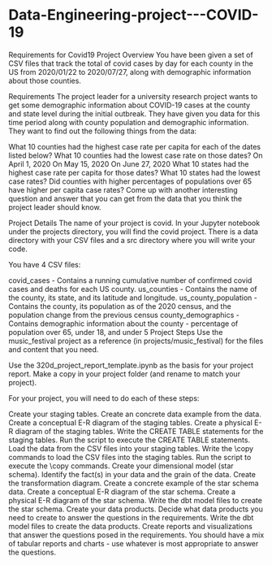 # Data-Engineering-project---COVID-19
Requirements for Covid19 Project
Overview
You have been given a set of CSV files that track the total of covid cases by day for each county in the US from 2020/01/22 to 2020/07/27, along with demographic information about those counties.

Requirements
The project leader for a university research project wants to get some demographic information about COVID-19 cases at the county and state level during the initial outbreak. They have given you data for this time period along with county population and demographic information. They want to find out the following things from the data:

What 10 counties had the highest case rate per capita for each of the dates listed below? What 10 counties had the lowest case rate on those dates?
On April 1, 2020
On May 15, 2020
On June 27, 2020
What 10 states had the highest case rate per capita for those dates? What 10 states had the lowest case rates?
Did counties with higher percentages of populations over 65 have higher per capita case rates?
Come up with another interesting question and answer that you can get from the data that you think the project leader should know.

Project Details
The name of your project is covid. In your Jupyter notebook under the projects directory, you will find the covid project. There is a data directory with your CSV files and a src directory where you will write your code.

You have 4 CSV files:

covid_cases - Contains a running cumulative number of confirmed covid cases and deaths for each US county.
us_counties - Contains the name of the county, its state, and its latitude and longitude.
us_county_population - Contains the county, its population as of the 2020 census, and the population change from the previous census
county_demographics - Contains demographic information about the county - percentage of population over 65, under 18, and under 5
Project Steps
Use the music_festival project as a reference (in projects/music_festival) for the files and content that you need.

Use the 320d_project_report_template.ipynb as the basis for your project report. Make a copy in your project folder (and rename to match your project).

For your project, you will need to do each of these steps:

Create your staging tables.
Create an concrete data example from the data.
Create a conceptual E-R diagram of the staging tables.
Create a physical E-R diagram of the staging tables.
Write the CREATE TABLE statements for the staging tables.
Run the script to execute the CREATE TABLE statements.
Load the data from the CSV files into your staging tables.
Write the \copy commands to load the CSV files into the staging tables.
Run the script to execute the \copy commands.
Create your dimensional model (star schema).
Identify the fact(s) in your data and the grain of the data.
Create the transformation diagram.
Create a concrete example of the star schema data.
Create a conceptual E-R diagram of the star schema.
Create a physical E-R diagram of the star schema.
Write the dbt model files to create the star schema.
Create your data products.
Decide what data products you need to create to answer the questions in the requirements.
Write the dbt model files to create the data products.
Create reports and visualizations that answer the questions posed in the requirements.
You should have a mix of tabular reports and charts - use whatever is most appropriate to answer the questions.
